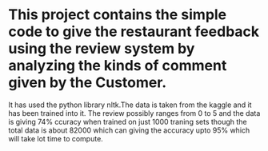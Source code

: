 # This project contains the simple code to give the restaurant feedback using the review system by analyzing the kinds of comment given by the Customer.
It has used the python library nltk.The data is taken from the kaggle and it has been trained into it.
The review possibly ranges from 0 to 5 and the data is giving 74% ccuracy  when  trained on just 1000 traning sets though the total data is about 82000 which can giving the accuracy upto 95% which will take lot  time to compute.
